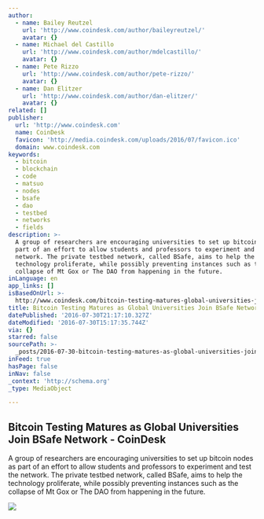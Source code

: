 ```yaml
---
author:
  - name: Bailey Reutzel
    url: 'http://www.coindesk.com/author/baileyreutzel/'
    avatar: {}
  - name: Michael del Castillo
    url: 'http://www.coindesk.com/author/mdelcastillo/'
    avatar: {}
  - name: Pete Rizzo
    url: 'http://www.coindesk.com/author/pete-rizzo/'
    avatar: {}
  - name: Dan Elitzer
    url: 'http://www.coindesk.com/author/dan-elitzer/'
    avatar: {}
related: []
publisher:
  url: 'http://www.coindesk.com'
  name: CoinDesk
  favicon: 'http://media.coindesk.com/uploads/2016/07/favicon.ico'
  domain: www.coindesk.com
keywords:
  - bitcoin
  - blockchain
  - code
  - matsuo
  - nodes
  - bsafe
  - dao
  - testbed
  - networks
  - fields
description: >-
  A group of researchers are encouraging universities to set up bitcoin nodes as
  part of an effort to allow students and professors to experiment and test the
  network. The private testbed network, called BSafe, aims to help the
  technology proliferate, while possibly preventing instances such as the
  collapse of Mt Gox or The DAO from happening in the future.
inLanguage: en
app_links: []
isBasedOnUrl: >-
  http://www.coindesk.com/bitcoin-testing-matures-global-universities-join-bsafe-network/
title: Bitcoin Testing Matures as Global Universities Join BSafe Network - CoinDesk
datePublished: '2016-07-30T21:17:10.327Z'
dateModified: '2016-07-30T15:17:35.744Z'
via: {}
starred: false
sourcePath: >-
  _posts/2016-07-30-bitcoin-testing-matures-as-global-universities-join-bsafe-ne.md
inFeed: true
hasPage: false
inNav: false
_context: 'http://schema.org'
_type: MediaObject

---
```

<article style=""><h1>Bitcoin Testing Matures as Global Universities Join BSafe Network - CoinDesk</h1><p>A group of researchers are encouraging universities to set up bitcoin nodes as part of an effort to allow students and professors to experiment and test the network. The private testbed network, called BSafe, aims to help the technology proliferate, while possibly preventing instances such as the collapse of Mt Gox or The DAO from happening in the future.</p><img src="https://media.coindesk.com/uploads/2016/07/Brain.jpg" /></article>